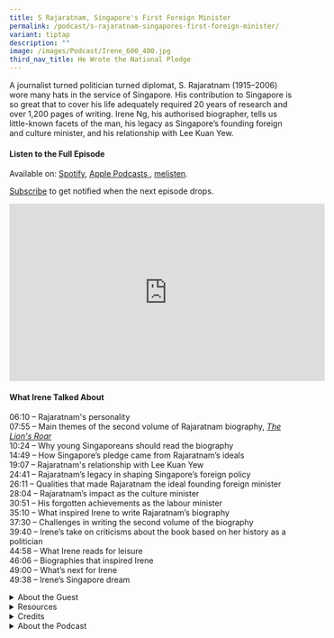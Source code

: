 ```yaml
---
title: S Rajaratnam, Singapore's First Foreign Minister
permalink: /podcast/s-rajaratnam-singapores-first-foreign-minister/
variant: tiptap
description: ""
image: /images/Podcast/Irene_600_400.jpg
third_nav_title: He Wrote the National Pledge
---
```

<p>A journalist turned politician turned diplomat, S. Rajaratnam (1915–2006)
wore many hats in the service of Singapore. His contribution to Singapore
is so great that to cover his life adequately required 20 years of research
and over 1,200 pages of writing.&nbsp;Irene&nbsp;Ng, his authorised biographer,
tells us little-known facets of the man, his legacy as Singapore’s founding
foreign and culture minister, and his relationship with Lee Kuan Yew.</p>
<p></p>
<h4><strong>Listen to the Full Episode</strong></h4>
<p>Available on: <a href="https://open.spotify.com/episode/6yfpuQPQLt7SQgIBzsggQP" rel="noopener nofollow" target="_blank"><u>Spotify</u></a>,
<a href="https://podcasts.apple.com/us/podcast/he-wrote-the-national-pledge-s-rajaratnam-singapores/id1688142751?i=1000671762671" rel="noopener nofollow" target="_blank"><u>Apple Podcasts</u>
</a>, <a href="https://www.melisten.sg/podcast/playlist/BiblioAsia%2B-2115156/He-Wrote-the-National-Pledge--S.-Rajaratnam--Singapore-s-First-Foreign-Minister-2717456" rel="noopener nofollow" target="_blank"><u>melisten</u></a>.</p>
<p><a href="https://open.spotify.com/show/66PYiIthr1KqQhJ82XH4DN" rel="noopener noreferrer nofollow" target="_blank"><u>Subscribe</u></a> to
get notified when the next episode drops.</p>
<div class="iframe-wrapper">
<iframe height="315" width="560" allowfullscreen="true" frameborder="0" src="https://www.youtube.com/embed/tgk61Vrd_3U"></iframe>
</div>
<p></p>
<h4><strong>What Irene Talked About</strong></h4>
<p>06:10 – Rajaratnam's personality
<br>07:55 – Main themes of the second volume of Rajaratnam biography, <em><a href="https://eservice.nlb.gov.sg/redir/itemdetails?bid=300059306" rel="noopener nofollow" target="_blank">The Lion's Roar</a></em>
<br>10:24 – Why young Singaporeans should read the biography
<br>14:49 – How Singapore’s pledge came from Rajaratnam’s ideals
<br>19:07 – Rajaratnam's relationship with Lee Kuan Yew
<br>24:41 – Rajaratnam’s legacy in shaping Singapore’s foreign policy
<br>26:11 – Qualities that made Rajaratnam the ideal founding foreign minister
<br>28:04 – Rajaratnam’s impact as the culture minister
<br>30:51 – His forgotten achievements as the labour minister
<br>35:10 – What inspired Irene to write Rajaratnam’s biography
<br>37:30 – Challenges in writing the second volume of the biography
<br>39:40 – Irene’s take on criticisms about the book based on her history
as a politician
<br>44:58 – What Irene reads for leisure
<br>46:06 – Biographies that inspired Irene
<br>49:00 – What’s next for Irene
<br>49:38 – Irene’s Singapore dream</p>
<p></p>
<div data-type="detailGroup" class="isomer-accordion isomer-accordion-white">
<details class="isomer-details">
<summary>About the Guest</summary>
<div data-type="detailsContent" class="isomer-details-content">
<p>Irene Ng&nbsp;is the authorised biographer of S. Rajaratnam and writer-in-residence
at the Institute of ISEAS–Yusof Ishak Institute. She was formerly an award-winning
senior political correspondent and a Member of Parliament in Singapore.</p>
<p></p>
</div>
</details>
<details class="isomer-details">
<summary>Resources</summary>
<div data-type="detailsContent" class="isomer-details-content">
<p>Irene Ng, <em><a href="https://eservice.nlb.gov.sg/redir/itemdetails?bid=300059306" rel="noopener nofollow" target="_blank">The Lion's Roar</a></em>,
vol. 2 of<em> S. Rajaratnam, The Authorised Biography</em> (Singapore: ISEAS–Yusof
Ishak Institute, 2024).</p>
<p></p>
<p>Irene Ng, <em><a href="https://eservice.nlb.gov.sg/redir/itemdetails?bid=300055076" rel="noopener nofollow" target="_blank">The Singapore Lion</a></em>,
vol. 1 of <em>S. Rajaratnam, The Authorised Biography</em> (Singapore: ISEAS–Yusof
Ishak Institute, 2024).</p>
<p></p>
<p>Irene Ng, “<a href="https://biblioasia.nlb.gov.sg/vol-20/issue-3/oct-dec-2024/rajaratnam-biography-lions-roar/" rel="noopener nofollow" target="_blank">S. Rajaratnam: The Lion’s Roar</a>,” <em>BiblioAsia </em>20,
no. 3 (October–December 2024).</p>
<p></p>
<p>Irene Ng, “<a href="https://biblioasia.nlb.gov.sg/vol-15/issue-1/apr-jun-2019/s-rajaratnam/" rel="noopener nofollow" target="_blank">Researching S. Rajaratnam</a>,” <em>BiblioAsia </em>15,
no. 1 (April–June 2019).</p>
<p></p>
<p>S. Rajaratnam, <em><a href="https://eservice.nlb.gov.sg/redir/itemdetails?bid=13792223" rel="noopener nofollow" target="_blank">The Short Stories and Radio Plays of S. Rajaratnam</a></em> (Singapore:
Epigram, 2011).</p>
</div>
</details>
<details class="isomer-details">
<summary>Credits</summary>
<div data-type="detailsContent" class="isomer-details-content">
<p>This episode of BiblioAsia+ was hosted by Jimmy Yap and produced by Soh
Gek Han. Sound engineering was done by Doppler Soundlab. The background
music "Di Tanjong Katong" was composed by Osman Ahmad and performed by&nbsp;
<a href="https://www.youtube.com/watch?v=uA2v7ka5TAI" rel="noopener noreferrer" target="_blank"><u>Chords Haven</u>
</a>. Special thanks to Irene for coming on the show.</p>
</div>
</details>
<details class="isomer-details">
<summary>About the Podcast</summary>
<div data-type="detailsContent" class="isomer-details-content">
<p>BiblioAsia+ is a podcast about Singapore history by the National Library
of Singapore.</p>
</div>
</details>
</div>
<p></p>